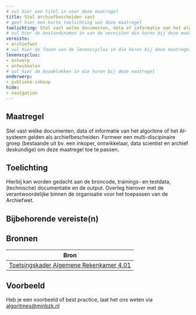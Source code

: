```yaml
---
# vul hier een titel in voor deze maatregel
title: Stel archiefbescheiden vast
# geef hier een korte toelichting van deze maatregel
toelichting: Stel vast welke documenten, data of informatie van het algoritme of het AI-systeem gelden als archiefbescheiden.
# vul hier de bestandsnamen in van de vereisten die horen bij deze maatregel
vereiste: 
- archiefwet
# vul hier de fasen van de levenscyclus in die horen bij deze maatregel
levenscyclus: 
- ontwerp
- ontwikkelen
# vul hier de bouwblokken in die horen bij deze maatregel
onderwerp: 
- publieke-inkoop
hide:
- navigation
---
```


<!-- Let op! onderstaande regel met 'tags' niet weghalen! Deze maakt automatisch de knopjes op basis van de metadata  -->
<!-- tags -->

## Maatregel
<!-- Vul hier een omschrijving in van wat deze maatregel inhoudt. -->
Stel vast welke documenten, data of informatie van het algoritme of het AI-systeem gelden als archiefbescheiden. Formeer een multi-discipinaire groep (bestaande uit bv. een inkoper, ontwikkelaar, data scientist en archief deskundige) om deze maatregel toe te passen.

## Toelichting 
<!-- Geef hier een toelichting van deze maatregel -->
Hierbij kan worden gedacht aan de broncode, trainings- en testdata, (technische) documentatie en de output. Overleg hierover met de verantwoordelijke binnen de organisatie voor het toepassen van de Archiefwet. 

## Bijbehorende vereiste(n)
<!-- Hier volgt een lijst met vereisten op basis van de in de metadata ingevulde vereiste -->

<!-- Let op! onderstaande regel met 'list_vereisten_on_maatregelen_page' niet weghalen! Deze maakt automatisch een lijst van bijbehorende verseisten op basis van de metadata  -->
<!-- list_vereisten_on_maatregelen_page -->

## Bronnen 
<!-- Vul hier de relevante bronnen in voor deze maatregel -->

| Bron                        |
|-----------------------------|
| [Toetsingskader Algemene Rekenkamer 4.01](https://www.rekenkamer.nl/onderwerpen/algoritmes-digitaal-toetsingskader) |        

## Voorbeeld
<!-- Voeg hier een voorbeeld toe, door er bijvoorbeeld naar te verwijzen -->

Heb je een voorbeeld of best practice, laat het ons weten via [algoritmes@minbzk.nl](mailto:algoritmes@minbzk.nl)
